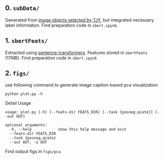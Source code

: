 ## 0. `subData/`
Generated from [image objects selected by TJY](https://github.com/tjysdsg/MMML-Fall22/blob/main/webqa/pos_neg_image_fact_analysis/train.tsv), but integrated necessary label information. Find preparation code in `sbert.ipynb`.

## 1. `sbertFeats/`
Extracted using [sentence-transformers](https://github.com/UKPLab/sentence-transformers). Features stored in `sbertFeats` (17MB). Find preparation code in `sbert.ipynb`

## 2. `figs/`
use following command to generate image caption-based pca visualization
```
python plot.py -h
```
Detail Usage
```
usage: plot.py [-h] [--feats-dir FEATS_DIR] [--task {posneg,qcate}] [--out OUT]

optional arguments:
  -h, --help            show this help message and exit
  --feats-dir FEATS_DIR
  --task {posneg,qcate}
  --out OUT, -o OUT
```
Find output figs in `figs/pca`